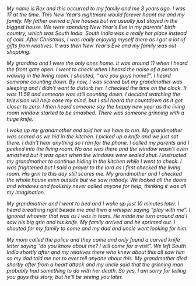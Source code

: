 *My name is Rex and this occurred to my family and me 3 years ago. I was 17 at the time. This New Year’s nightmare would forever haunt me and my family. My father owned a few houses but we usually just stayed in the biggest house. We were spending New Year’s Eve in my parents' birth country, which was South India. South India was a really hot place instead of cold. After Christmas, I was really enjoying myself there as I got a lot of gifts from relatives. It was then New Year’s  Eve and my family was out shopping.*

*My grandma and I were the only ones home. It was around 11 when I heard the front gate open. I went to check when I heard the noise of a person walking in the living room. I shouted, “ are you guys home?”. I heard someone counting down. By now, I was scared but my grandmother was sleeping and I didn’t want to disturb her. I checked the time on the clock. It was 11:58 and someone was still counting down. I decided watching the television will help ease my mind, but I still heard the countdown as it got closer to zero. I then heard someone say the happy new year as the living room window started to be smashed. There was someone grinning with a huge knife.*

*I woke up my grandmother and told her we have to run. My grandmother was scared as we hid in the kitchen. I picked up a knife and we just sat there. I didn’t hear anything so I ran for the phone. I called my parents and I peeked into the living room. No one was there and the window wasn't even smashed but it was open when the windows were sealed shut. I instructed my grandmother to continue hiding in the kitchen while I went to check. I was frightened but I said a prayer to the lord as I first checked the living room. His grin to this day still scares me. My grandmother and I checked the whole house even outside but we saw nobody. We locked all the doors and windows and foolishly never called anyone for help, thinking it was all my imagination.*

*My grandmother and I went to bed and I woke up just 10 minutes later. I heard breathing right beside me and then a whisper saying “play with me”. I ignored whoever that was as I was in tears. He made me turn around and I saw his big grin and his knife. My family arrived and he sprinted out. I shouted for my family to come and my dad and uncle went looking for him.*

*My mom called the police and they came and only found a carved knife letter saying “do you know about me? I will come for a visit”. We left South India shortly after and my relatives there who knew about this all saw him so my dad told me not to ever tell anyone about this. My grandmother died shortly after from a heart attack and my uncle said that the grinning man probably had something to do with her death. So yes, I am sorry for telling you guys this story, but he’ll be seeing you later.*